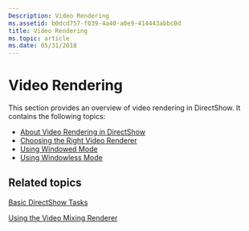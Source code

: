 ```yaml
---
Description: Video Rendering
ms.assetid: b0dcd757-f039-4a40-a0e9-414443abbc0d
title: Video Rendering
ms.topic: article
ms.date: 05/31/2018
---
```


# Video Rendering

This section provides an overview of video rendering in DirectShow. It contains the following topics:

-   [About Video Rendering in DirectShow](about-video-rendering-in-directshow.md)
-   [Choosing the Right Video Renderer](choosing-the-right-renderer.md)
-   [Using Windowed Mode](using-windowed-mode.md)
-   [Using Windowless Mode](using-windowless-mode.md)

## Related topics

<dl> <dt>

[Basic DirectShow Tasks](basic-directshow-tasks.md)
</dt> <dt>

[Using the Video Mixing Renderer](using-the-video-mixing-renderer.md)
</dt> </dl>

 

 



